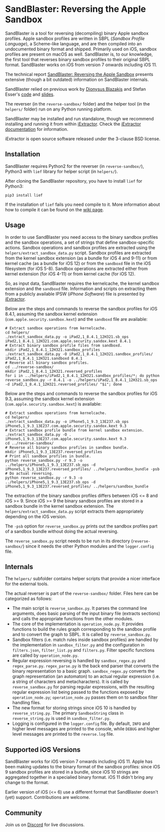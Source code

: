 # SandBlaster: Reversing the Apple Sandbox

SandBlaster is a tool for reversing (decompiling) binary Apple sandbox profiles. Apple sandbox profiles are written in SBPL (*Sandbox Profile Language*), a Scheme-like language, and are then compiled into an undocumented binary format and shipped. Primarily used on iOS, sandbox profiles are present on macOS as well. SandBlaster is, to our knowledge, the first tool that reverses binary sandbox profiles to their original SBPL format. SandBlaster works on iOS from version 7 onwards including iOS 11.

The technical report [SandBlaster: Reversing the Apple Sandbox](https://arxiv.org/abs/1608.04303) presents extensive (though a bit outdated) information on SandBlaster internals.

SandBlaster relied on previous work by [Dionysus Blazakis](https://github.com/dionthegod/XNUSandbox) and Stefan Esser's [code](https://github.com/sektioneins/sandbox_toolkit) and [slides](https://www.slideshare.net/i0n1c/ruxcon-2014-stefan-esser-ios8-containers-sandboxes-and-entitlements).

The reverser (in the `reverse-sandbox/` folder) and the helper tool (in the `helpers/` folder) run on any Python running platform.

SandBlaster may be installed and run standalone, though we recommend installing and running it from within [iExtractor](https://github.com/malus-security/iExtractor). Check the [iExtractor documentation](https://github.com/malus-security/iExtractor/blob/master/README.md) for information.

iExtractor is open source software released under the 3-clause BSD license.

## Installation

SandBlaster requires Python2 for the reverser (in `reverse-sandbox/`), Python3 with `lief` library for helper script (in `helpers/`).

After cloning the SandBlaster repository, you have to install `lief` for Python3:
```
pip3 install lief
```

If the installation of `lief` fails you need compile to it. More information about how to compile it can be found on the [wiki page](https://lief.quarkslab.com/doc/stable/compilation.html).

## Usage

In order to use SandBlaster you need access to the binary sandbox profiles and the sandbox operations, a set of strings that define sandbox-specific actions. Sandbox operations and sandbox profiles are extracted using the `helpers/extract_sandbox_data.py` script. Sandbox profiles are extracted from the kernel sandbox extension (as a bundle for iOS 4 and 9-11) or from kernel cache (as a bundle for iOS 12) or from the `sandboxd` file in the iOS filesystem (for iOS 5-8). Sandbox operations are extracted either from kernel extension (for iOS 4-11) or from kernel cache (for iOS 12).

So, as input data, SandBlaster requires the kernelcache, the kernel sandbox extension and the `sandboxd` file. Information and scripts on extracting them from a publicly available IPSW (*iPhone Software*) file is presented by [iExtractor](https://github.com/malus-security/iExtractor).

Below are the steps and commands to reverse the sandbox profiles for iOS 8.4.1, assuming the sandbox kernel extension (`com.apple.security.sandbox.kext`) and the `sandboxd` file are available:

```
# Extract sandbox operations from kernelcache.
cd helpers/
./extract_sandbox_data.py -o iPad2,1_8.4.1_12H321.sb_ops iPad2,1_8.4.1_12H321.com.apple.security.sandox.kext 8.4.1
# Extract binary sandbox profile files from sandboxd.
mkdir iPad2,1_8.4.1_12H321.sandbox_profiles
./extract_sandbox_data.py -O iPad2,1_8.4.1_12H321.sandbox_profiles/ iPad2,1_8.4.1_12H321.sandboxd 8.4.1
# Reverse all binary sandbox profiles.
cd ../reverse-sandbox/
mkdir iPad2,1_8.4.1_12H321.reversed_profiles
for i in ../helpers/iPad2,1_8.4.1_12H321.sandbox_profiles/*; do python reverse_sandbox.py -r 8.4.1 -o ../helpers/iPad2,1_8.4.1_12H321.sb_ops -d iPad2,1_8.4.1_12H321.reversed_profiles/ "$i"; done
```

Below are the steps and commands to reverse the sandbox profiles for iOS 9.3, assuming the sandbox kernel extension (`com.apple.security.sandbox.kext`) is available:

```
# Extract sandbox operations from kernelcache.
cd helpers/
./extract_sandbox_data.py -o iPhone5,1_9.3_13E237.sb_ops iPhone5,1_9.3_13E237.com.apple.security.sandox.kext 9.3
# Extract sandbox profile bundle from kernel sandbox extension.
./extract_sandbox_data.py -O . iPhone5,1_9.3_13E237.com.apple.security.sandox.kext 9.3
cd ../reverse-sandbox/
# Reverse all binary sandbox profiles in sandbox bundle.
mkdir iPhone5,1_9.3_13E237.reversed_profiles
# Print all sandbox profiles in bundle.
python reverse_sandbox.py -r 9.3 -o ../helpers/iPhone5,1_9.3_13E237.sb_ops -d iPhone5,1_9.3_13E237.reversed_profiles/ ../helpers/sandbox_bundle -psb
# Do actual reversing.
python reverse_sandbox.py -r 9.3 -o ../helpers/iPhone5,1_9.3_13E237.sb_ops -d iPhone5,1_9.3_13E237.reversed_profiles/ ../helpers/sandbox_bundle
```

The extraction of the binary sandbox profiles differs between iOS <= 8 and iOS >= 9. Since iOS >= 9 the binary sandbox profiles are stored in a sandbox bundle in the kernel sandbox extension. The `helpers/extract_sandbox_data.py` script extracts them appropriately depending on the iOS version.

The `-psb` option for `reverse_sandbox.py` prints out the sandbox profiles part of a sandbox bundle without doing the actual reversing.

The `reverse_sandbox.py` script needs to be run in its directory (`reverse-sandbox/`) since it needs the other Python modules and the `logger.config` file.

## Internals

The `helpers/` subfolder contains helper scripts that provide a nicer interface for the external tools.

The actual reverser is part of the `reverse-sandbox/` folder. Files here can be categorized as follows:

  * The main script is `reverse_sandbox.py`. It parses the command line arguments, does basic parsing of the input binary file (extracts sections) and calls the appropriate functions from the other modules.
  * The core of the implementation is `operation_node.py`. It provides functions to build the rules graph corresponding to the sandbox profile and to convert the graph to SBPL. It is called by `reverse_sandbox.py`.
  * Sandbox filters (i.e. match rules inside sandbox profiles) are handled by the implementation in `sandbox_filter.py` and the configuration in `filters.json`, `filter_list.py` and `filters.py`. Filter specific functions are called by `operation_node.py`.
  * Regular expression reversing is handled by `sandbox_regex.py` and `regex_parse.py`. `regex_parse.py` is the back end parser that converts the binary representation to a basic graph. `sandbox_regex.py` converts the graph representation (an automaton) to an actual regular expression (i.e. a string of characters and metacharacters). It is called by `reverse_sandbox.py` for parsing regular expressions, with the resulting regular expression list being passed to the functions exposed by `operation_node.py`; `operation_node.py` passes them on to sandbox filter handling files.
  * The new format for storing strings since iOS 10 is handled by `reverse_string.py`. The primary `SandboxString` class in `reverse_string.py` is used in `sandbox_filter.py`.
  * Logging is configured in the `logger.config` file. By default, `INFO` and higher level messages are printed to the console, while `DEBUG` and higher level messages are printed to the `reverse.log` file.

## Supported iOS Versions

SandBlaster works for iOS version 7 onwards including iOS 11. Apple has been making updates to the binary format of the sandbox profiles: since iOS 9 sandbox profiles are stored in a bundle, since iOS 10 strings are aggregated together in a specialied binary format. iOS 11 didn't bring any change to the format.

Earlier version of iOS (<= 6) use a different format that SandBlaster doesn't (yet) support. Contributions are welcome.

## Community

Join us on [Discord](https://discord.gg/m3gjuyHYw9) for live discussions.
